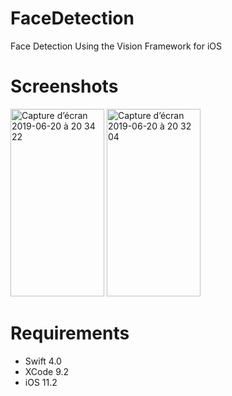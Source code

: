 # FaceDetection
Face Detection Using the Vision Framework for iOS
# Screenshots
<img width="150" height="300" alt="Capture d’écran 2019-06-20 à 20 34 22" src="https://user-images.githubusercontent.com/39087448/59876185-d5a33380-939a-11e9-9626-7510a2c70ed2.png"> <img width="150" height="300" alt="Capture d’écran 2019-06-20 à 20 32 04" src="https://user-images.githubusercontent.com/39087448/59876091-865d0300-939a-11e9-8206-ad7a609bc935.png">
# Requirements
* Swift 4.0
* XCode 9.2
* iOS 11.2
